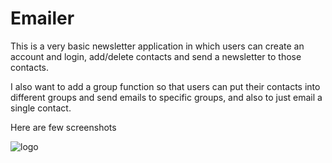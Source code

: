# Emailer

This is a very basic newsletter application in which users can create an account and login, add/delete contacts and send a newsletter to those contacts. 

I also want to add a group function so that users can put their contacts into different groups and send emails to specific groups, and also to just email a single contact. 

Here are  few screenshots 

![logo](register_page.png)
